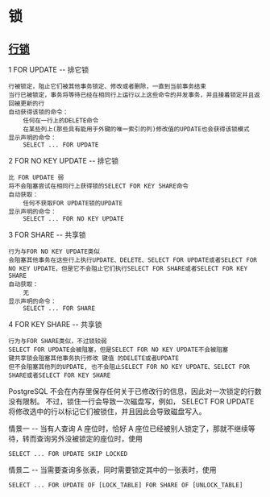 # 锁

## [行锁](http://www.postgres.cn/docs/9.6/explicit-locking.html)

1 FOR UPDATE -- 排它锁

    行被锁定，阻止它们被其他事务锁定、修改或者删除，一直到当前事务结束
    当行已被锁定，事务将等待已经在相同行上运行以上这些命令的并发事务，并且接着锁定并且返回被更新的行
    自动获得该锁的命令：
        任何在一行上的DELETE命令
        在某些列上(那些具有能用于外键的唯一索引的列)修改值的UPDATE也会获得该锁模式
    显示声明的命令：
        SELECT ... FOR UPDATE

2 FOR NO KEY UPDATE -- 排它锁

    比 FOR UPDATE 弱
    将不会阻塞尝试在相同行上获得锁的SELECT FOR KEY SHARE命令
    自动获取：
        任何不获取FOR UPDATE锁的UPDATE
    显示声明的命令：
        SELECT ... FOR NO KEY UPDATE

3 FOR SHARE -- 共享锁

    行为与FOR NO KEY UPDATE类似
    会阻塞其他事务在这些行上执行UPDATE、DELETE、SELECT FOR UPDATE或者SELECT FOR NO KEY UPDATE，但是它不会阻止它们执行SELECT FOR SHARE或者SELECT FOR KEY SHARE
    自动获取：
        无
    显示声明的命令：
        SELECT ... FOR SHARE

4 FOR KEY SHARE -- 共享锁

    行为与FOR SHARE类似，不过锁较弱
    SELECT FOR UPDATE会被阻塞，但是SELECT FOR NO KEY UPDATE不会被阻塞
    键共享锁会阻塞其他事务执行修改 键值 的DELETE或者UPDATE
    但不会阻塞其他列的UPDATE, 也不会阻止SELECT FOR NO KEY UPDATE、SELECT FOR SHARE或者SELECT FOR KEY SHARE

PostgreSQL 不会在内存里保存任何关于已修改行的信息，因此对一次锁定的行数没有限制。 不过，锁住一行会导致一次磁盘写，例如， SELECT FOR UPDATE 将修改选中的行以标记它们被锁住，并且因此会导致磁盘写入。

情景一 -- 当有人查询 A 座位时，恰好 A 座位已经被别人锁定了，那就不继续等待，转而查询另外没被锁定的座位时，使用

    SELECT ... FOR UPDATE SKIP LOCKED

情景二 -- 当需要查询多张表，同时需要锁定其中的一张表时，使用

    SELECT ... FOR UPDATE OF [LOCK_TABLE] FOR SHARE OF [UNLOCK_TABLE]
